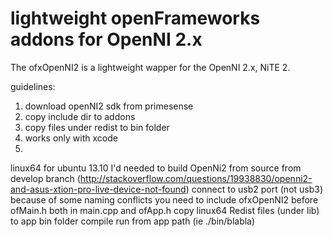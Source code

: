 lightweight openFrameworks addons for OpenNI 2.x 
==================================================
The ofxOpenNI2 is a lightweight wapper for the OpenNI 2.x, NiTE 2.

guidelines:

1. download openNI2 sdk from primesense
2. copy include dir to addons
3. copy files under redist to bin folder
4. works only with xcode
5. 

linux64
for ubuntu 13.10 I'd needed to build OpenNi2 from source from develop branch (http://stackoverflow.com/questions/19938830/openni2-and-asus-xtion-pro-live-device-not-found)
connect to usb2 port (not usb3)
because of some naming conflicts you need to include ofxOpenNI2 before ofMain.h both in main.cpp and ofApp.h
copy linux64 Redist files (under lib) to app bin folder
compile
run from app path (ie ./bin/blabla)
